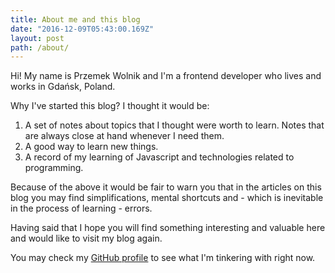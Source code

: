 ```yaml
---
title: About me and this blog
date: "2016-12-09T05:43:00.169Z"
layout: post
path: /about/
---
```


Hi! My name is Przemek Wolnik and I&apos;m a frontend developer who lives and works in Gdańsk, Poland.

Why I've started this blog? I thought it would be:

1. A set of notes about topics that I thought were worth to learn. Notes that are always close at hand whenever I need them.
2. A good way to learn new things.
3. A record of my learning of Javascript and technologies related to programming.

Because of the above it would be fair to warn you that in the articles on this blog you may find simplifications,
mental shortcuts and - which is inevitable in the process of learning - errors.

Having said that I hope you will find something interesting and valuable here and would like to visit my blog again.

You may check my [GitHub profile](https://github.com/przemwo) to see what I'm tinkering with right now.
